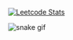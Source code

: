 
[![Leetcode Stats](https://leetcard.jacoblin.cool/Fiufew?border=0&radius=20)](https://leetcode.com/Fiufew)

![snake gif](https://github.com/Fiufew/Fiufew/blob/output/github-contribution-grid-snake.gif)
